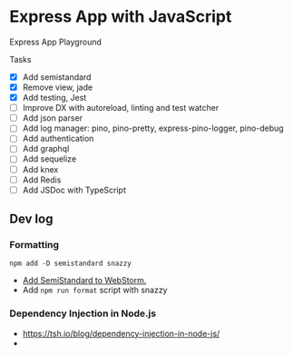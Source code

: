 # Express App with JavaScript

Express App Playground

Tasks

- [x] Add semistandard
- [x] Remove view, jade
- [x] Add testing, Jest
- [ ] Improve DX with autoreload, linting and test watcher
- [ ] Add json parser
- [ ] Add log manager: pino, pino-pretty, express-pino-logger, pino-debug
- [ ] Add authentication
- [ ] Add graphql
- [ ] Add sequelize
- [ ] Add knex
- [ ] Add Redis
- [ ] Add JSDoc with TypeScript

## Dev log

### Formatting

```
npm add -D semistandard snazzy
```

- [Add SemiStandard to WebStorm.](https://blog.jetbrains.com/webstorm/2017/04/using-javascript-standard-style/)
- Add `npm run format` script with snazzy

### Dependency Injection in Node.js

- https://tsh.io/blog/dependency-injection-in-node-js/
- 
